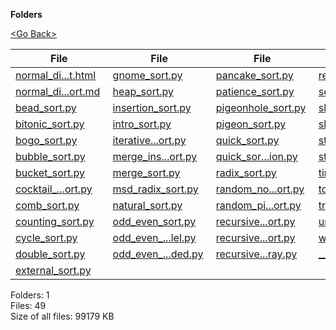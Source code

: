 **Folders**

[&lt;Go Back&gt;](../right.html)

<table><thead><tr class="header"><th><strong>File</strong></th><th><strong>File</strong></th><th><strong>File</strong></th><th><strong>File</strong></th></tr></thead><tbody><tr class="odd"><td><a href="normal_distribution_quick_sort.html">normal_di...t.html</a> </td><td><a href="gnome_sort.py">gnome_sort.py</a> </td><td><a href="pancake_sort.py">pancake_sort.py</a> </td><td><a href="recursive_quick_sort.py">recursive...ort.py</a> </td></tr><tr class="even"><td><a href="normal_distribution_quick_sort.md">normal_di...ort.md</a> </td><td><a href="heap_sort.py">heap_sort.py</a> </td><td><a href="patience_sort.py">patience_sort.py</a> </td><td><a href="selection_sort.py">selection_sort.py</a> </td></tr><tr class="odd"><td><a href="bead_sort.py">bead_sort.py</a> </td><td><a href="insertion_sort.py">insertion_sort.py</a> </td><td><a href="pigeonhole_sort.py">pigeonhole_sort.py</a> </td><td><a href="shell_sort.py">shell_sort.py</a> </td></tr><tr class="even"><td><a href="bitonic_sort.py">bitonic_sort.py</a> </td><td><a href="intro_sort.py">intro_sort.py</a> </td><td><a href="pigeon_sort.py">pigeon_sort.py</a> </td><td><a href="slowsort.py">slowsort.py</a> </td></tr><tr class="odd"><td><a href="bogo_sort.py">bogo_sort.py</a> </td><td><a href="iterative_merge_sort.py">iterative...ort.py</a> </td><td><a href="quick_sort.py">quick_sort.py</a> </td><td><a href="stooge_sort.py">stooge_sort.py</a> </td></tr><tr class="even"><td><a href="bubble_sort.py">bubble_sort.py</a> </td><td><a href="merge_insertion_sort.py">merge_ins...ort.py</a> </td><td><a href="quick_sort_3_partition.py">quick_sor...ion.py</a> </td><td><a href="strand_sort.py">strand_sort.py</a> </td></tr><tr class="odd"><td><a href="bucket_sort.py">bucket_sort.py</a> </td><td><a href="merge_sort.py">merge_sort.py</a> </td><td><a href="radix_sort.py">radix_sort.py</a> </td><td><a href="tim_sort.py">tim_sort.py</a> </td></tr><tr class="even"><td><a href="cocktail_shaker_sort.py">cocktail_...ort.py</a> </td><td><a href="msd_radix_sort.py">msd_radix_sort.py</a> </td><td><a href="random_normal_distribution_quicksort.py">random_no...ort.py</a> </td><td><a href="topological_sort.py">topologic...ort.py</a> </td></tr><tr class="odd"><td><a href="comb_sort.py">comb_sort.py</a> </td><td><a href="natural_sort.py">natural_sort.py</a> </td><td><a href="random_pivot_quick_sort.py">random_pi...ort.py</a> </td><td><a href="tree_sort.py">tree_sort.py</a> </td></tr><tr class="even"><td><a href="counting_sort.py">counting_sort.py</a> </td><td><a href="odd_even_sort.py">odd_even_sort.py</a> </td><td><a href="recursive_bubble_sort.py">recursive...ort.py</a> </td><td><a href="unknown_sort.py">unknown_sort.py</a> </td></tr><tr class="odd"><td><a href="cycle_sort.py">cycle_sort.py</a> </td><td><a href="odd_even_transposition_parallel.py">odd_even_...lel.py</a> </td><td><a href="recursive_insertion_sort.py">recursive...ort.py</a> </td><td><a href="wiggle_sort.py">wiggle_sort.py</a> </td></tr><tr class="even"><td><a href="double_sort.py">double_sort.py</a> </td><td><a href="odd_even_transposition_single_threaded.py">odd_even_...ded.py</a> </td><td><a href="recursive_mergesort_array.py">recursive...ray.py</a> </td><td><a href="__init__.py">__init__.py</a> </td></tr><tr class="odd"><td><a href="external_sort.py">external_sort.py</a> </td><td></td><td></td><td></td></tr></tbody></table>

Folders: 1  
Files: 49  
Size of all files: 99179 KB
